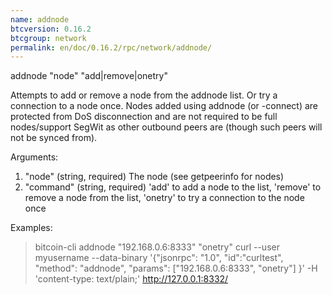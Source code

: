 ```yaml
---
name: addnode
btcversion: 0.16.2
btcgroup: network
permalink: en/doc/0.16.2/rpc/network/addnode/
---
```


addnode "node" "add|remove|onetry"

Attempts to add or remove a node from the addnode list.
Or try a connection to a node once.
Nodes added using addnode (or -connect) are protected from DoS disconnection and are not required to be
full nodes/support SegWit as other outbound peers are (though such peers will not be synced from).

Arguments:
1. "node"     (string, required) The node (see getpeerinfo for nodes)
2. "command"  (string, required) 'add' to add a node to the list, 'remove' to remove a node from the list, 'onetry' to try a connection to the node once

Examples:
> bitcoin-cli addnode "192.168.0.6:8333" "onetry"
> curl --user myusername --data-binary '{"jsonrpc": "1.0", "id":"curltest", "method": "addnode", "params": ["192.168.0.6:8333", "onetry"] }' -H 'content-type: text/plain;' http://127.0.0.1:8332/


